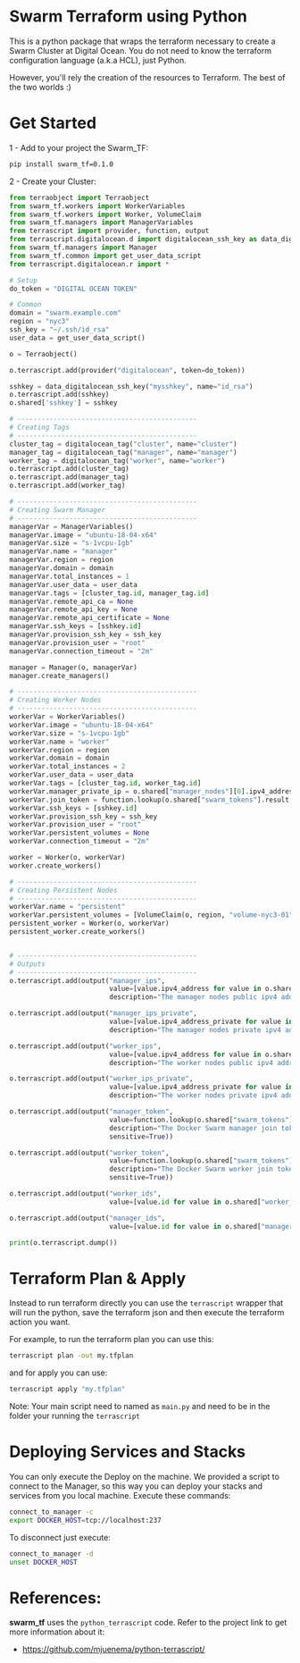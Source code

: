 # Swarm Terraform using Python

This is a python package that wraps the terraform necessary to create a Swarm Cluster at Digital Ocean.
You do not need to know the terraform configuration language (a.k.a HCL), just Python.

However, you'll rely the creation of the resources to Terraform. The best of the two worlds :)

# Get Started

1 - Add to your project the Swarm_TF:

```bash
pip install swarm_tf=0.1.0
```

2 - Create your Cluster:

```python
from terraobject import Terraobject
from swarm_tf.workers import WorkerVariables
from swarm_tf.workers import Worker, VolumeClaim
from swarm_tf.managers import ManagerVariables
from terrascript import provider, function, output
from terrascript.digitalocean.d import digitalocean_ssh_key as data_digitalocean_ssh_key
from swarm_tf.managers import Manager
from swarm_tf.common import get_user_data_script
from terrascript.digitalocean.r import *

# Setup
do_token = "DIGITAL OCEAN TOKEN"

# Common
domain = "swarm.example.com"
region = "nyc3"
ssh_key = "~/.ssh/id_rsa"
user_data = get_user_data_script()

o = Terraobject()

o.terrascript.add(provider("digitalocean", token=do_token))

sshkey = data_digitalocean_ssh_key("mysshkey", name="id_rsa")
o.terrascript.add(sshkey)
o.shared['sshkey'] = sshkey

# ---------------------------------------------
# Creating Tags
# ---------------------------------------------
cluster_tag = digitalocean_tag("cluster", name="cluster")
manager_tag = digitalocean_tag("manager", name="manager")
worker_tag = digitalocean_tag("worker", name="worker")
o.terrascript.add(cluster_tag)
o.terrascript.add(manager_tag)
o.terrascript.add(worker_tag)

# ---------------------------------------------
# Creating Swarm Manager
# ---------------------------------------------
managerVar = ManagerVariables()
managerVar.image = "ubuntu-18-04-x64"
managerVar.size = "s-1vcpu-1gb"
managerVar.name = "manager"
managerVar.region = region
managerVar.domain = domain
managerVar.total_instances = 1
managerVar.user_data = user_data
managerVar.tags = [cluster_tag.id, manager_tag.id]
managerVar.remote_api_ca = None
managerVar.remote_api_key = None
managerVar.remote_api_certificate = None
managerVar.ssh_keys = [sshkey.id]
managerVar.provision_ssh_key = ssh_key
managerVar.provision_user = "root"
managerVar.connection_timeout = "2m"

manager = Manager(o, managerVar)
manager.create_managers()

# ---------------------------------------------
# Creating Worker Nodes
# ---------------------------------------------
workerVar = WorkerVariables()
workerVar.image = "ubuntu-18-04-x64"
workerVar.size = "s-1vcpu-1gb"
workerVar.name = "worker"
workerVar.region = region
workerVar.domain = domain
workerVar.total_instances = 2
workerVar.user_data = user_data
workerVar.tags = [cluster_tag.id, worker_tag.id]
workerVar.manager_private_ip = o.shared["manager_nodes"][0].ipv4_address_private
workerVar.join_token = function.lookup(o.shared["swarm_tokens"].result, "worker", "")
workerVar.ssh_keys = [sshkey.id]
workerVar.provision_ssh_key = ssh_key
workerVar.provision_user = "root"
workerVar.persistent_volumes = None
workerVar.connection_timeout = "2m"

worker = Worker(o, workerVar)
worker.create_workers()

# ---------------------------------------------
# Creating Persistent Nodes
# ---------------------------------------------
workerVar.name = "persistent"
workerVar.persistent_volumes = [VolumeClaim(o, region, "volume-nyc3-01")]
persistent_worker = Worker(o, workerVar)
persistent_worker.create_workers()


# ---------------------------------------------
# Outputs
# ---------------------------------------------
o.terrascript.add(output("manager_ips",
                         value=[value.ipv4_address for value in o.shared["manager_nodes"]],
                         description="The manager nodes public ipv4 addresses"))

o.terrascript.add(output("manager_ips_private",
                         value=[value.ipv4_address_private for value in o.shared["manager_nodes"]],
                         description="The manager nodes private ipv4 addresses"))

o.terrascript.add(output("worker_ips",
                         value=[value.ipv4_address for value in o.shared["worker_nodes"]],
                         description="The worker nodes public ipv4 addresses"))

o.terrascript.add(output("worker_ips_private",
                         value=[value.ipv4_address_private for value in o.shared["worker_nodes"]],
                         description="The worker nodes private ipv4 addresses"))

o.terrascript.add(output("manager_token",
                         value=function.lookup(o.shared["swarm_tokens"].result, "manager", ""),
                         description="The Docker Swarm manager join token",
                         sensitive=True))

o.terrascript.add(output("worker_token",
                         value=function.lookup(o.shared["swarm_tokens"].result, "worker", ""),
                         description="The Docker Swarm worker join token",
                         sensitive=True))

o.terrascript.add(output("worker_ids",
                         value=[value.id for value in o.shared["worker_nodes"]]))

o.terrascript.add(output("manager_ids",
                         value=[value.id for value in o.shared["manager_nodes"]]))

print(o.terrascript.dump())
```

# Terraform Plan & Apply

Instead to run terraform directly you can use the `terrascript` wrapper that will run the python, save the terraform json and then 
execute the terraform action you want. 

For example, to run the terraform plan you can use this:  

```bash
terrascript plan -out my.tfplan
```

and for apply you can use:

```bash
terrascript apply "my.tfplan"
```

Note: Your main script need to named as `main.py` and need to be in the folder your running the `terrascript`

# Deploying Services and Stacks

You can only execute the Deploy on the machine. We provided a script to connect to the Manager, so this way you can
deploy your stacks and services from you local machine. Execute these commands:

```bash
connect_to_manager -c
export DOCKER_HOST=tcp://localhost:237
```

To disconnect just execute:

```bash
connect_to_manager -d
unset DOCKER_HOST
```


# References:

**swarm_tf** uses the `python_terrascript` code. Refer to the project link to get more information about it:
- https://github.com/mjuenema/python-terrascript/


